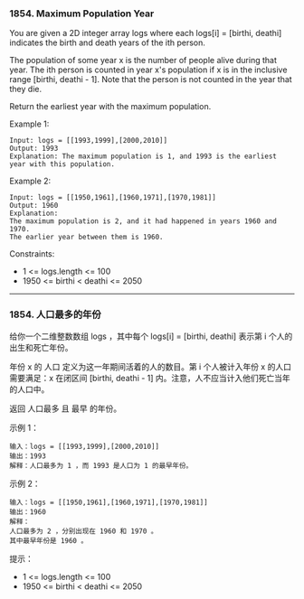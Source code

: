### 1854. Maximum Population Year
You are given a 2D integer array logs where each logs[i] = [birthi, deathi] indicates the birth and death years of the ith person.

The population of some year x is the number of people alive during that year. The ith person is counted in year x's population if x is in the inclusive range [birthi, deathi - 1]. Note that the person is not counted in the year that they die.

Return the earliest year with the maximum population.



Example 1:

	Input: logs = [[1993,1999],[2000,2010]]
	Output: 1993
	Explanation: The maximum population is 1, and 1993 is the earliest year with this population.

Example 2:

	Input: logs = [[1950,1961],[1960,1971],[1970,1981]]
	Output: 1960
	Explanation:
	The maximum population is 2, and it had happened in years 1960 and 1970.
	The earlier year between them is 1960.



Constraints:

* 1 <= logs.length <= 100
* 1950 <= birthi < deathi <= 2050

----

### 1854. 人口最多的年份
给你一个二维整数数组 logs ，其中每个 logs[i] = [birthi, deathi] 表示第 i 个人的出生和死亡年份。

年份 x 的 人口 定义为这一年期间活着的人的数目。第 i 个人被计入年份 x 的人口需要满足：x 在闭区间 [birthi, deathi - 1] 内。注意，人不应当计入他们死亡当年的人口中。

返回 人口最多 且 最早 的年份。



示例 1：

	输入：logs = [[1993,1999],[2000,2010]]
	输出：1993
	解释：人口最多为 1 ，而 1993 是人口为 1 的最早年份。

示例 2：

	输入：logs = [[1950,1961],[1960,1971],[1970,1981]]
	输出：1960
	解释：
	人口最多为 2 ，分别出现在 1960 和 1970 。
	其中最早年份是 1960 。



提示：

* 1 <= logs.length <= 100
* 1950 <= birthi < deathi <= 2050

